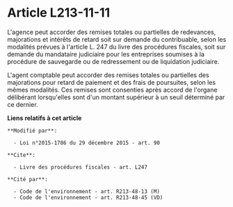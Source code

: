 # Article L213-11-11

L'agence peut accorder des remises totales ou partielles de redevances, majorations et intérêts de retard soit sur demande du
contribuable, selon les modalités prévues à l'article L. 247 du livre des procédures fiscales, soit sur demande du mandataire
judiciaire pour les entreprises soumises à la procédure de sauvegarde ou de redressement ou de liquidation judiciaire.

L'agent comptable peut accorder des remises totales ou partielles des majorations pour retard de paiement et des frais de
poursuites, selon les mêmes modalités. Ces remises sont consenties après accord de l'organe délibérant lorsqu'elles sont d'un
montant supérieur à un seuil déterminé par ce dernier.

**Liens relatifs à cet article**

	**Modifié par**:

	  - Loi n°2015-1786 du 29 décembre 2015 - art. 90

	**Cite**:

	  - Livre des procédures fiscales - art. L247

	**Cité par**:

	  - Code de l'environnement - art. R213-48-13 (M)
	  - Code de l'environnement - art. R213-48-45 (VD)
